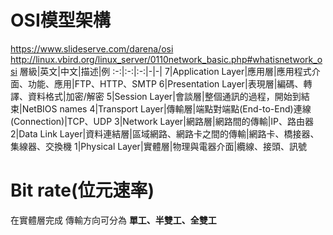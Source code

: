 # OSI模型架構
https://www.slideserve.com/darena/osi  
http://linux.vbird.org/linux_server/0110network_basic.php#whatisnetwork_osi
層級|英文|中文|描述|例
:-:|:-:|:-:|-|-|
7|Application Layer|應用層|應用程式介面、功能、應用|FTP、HTTP、SMTP
6|Presentation Layer|表現層|編碼、轉譯、資料格式|加密/解密
5|Session Layer|會談層|整個通訊的過程，開始到結束|NetBIOS names
4|Transport Layer|傳輸層|端點對端點(End-to-End)連線(Connection)|TCP、UDP
3|Network Layer|網路層|網路間的傳輸|IP、路由器
2|Data Link Layer|資料連結層|區域網路、網路卡之間的傳輸|網路卡、橋接器、集線器、交換機
1|Physical Layer|實體層|物理與電器介面|纜線、接頭、訊號

# Bit rate(位元速率)
在實體層完成 傳輸方向可分為 __單工、半雙工、全雙工__
